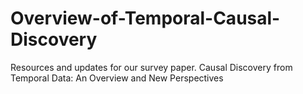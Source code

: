 # Overview-of-Temporal-Causal-Discovery
Resources and updates for our survey paper. Causal Discovery from Temporal Data: An Overview and New Perspectives
